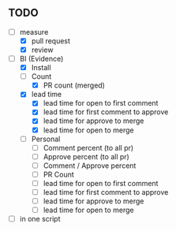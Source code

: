## TODO

- [ ] measure
  - [x] pull request
  - [x] review
- [ ] BI (Evidence)
  - [x] Install
  - [ ] Count
    - [x] PR count (merged)
  - [x] lead time
    - [x] lead time for open to first comment
    - [x] lead time for first comment to approve
    - [x] lead time for approve to merge
    - [x] lead time for open to merge
  - [ ] Personal
    - [ ] Comment percent (to all pr)
    - [ ] Approve percent (to all pr)
    - [ ] Comment / Approve percent
    - [ ] PR Count
    - [ ] lead time for open to first comment
    - [ ] lead time for first comment to approve
    - [ ] lead time for approve to merge
    - [ ] lead time for open to merge
- [ ] in one script